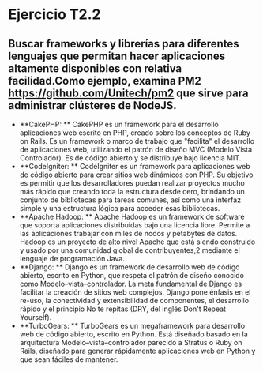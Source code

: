 # Ejercicio T2.2  
  
## Buscar frameworks y librerías para diferentes lenguajes que permitan hacer aplicaciones altamente disponibles con relativa facilidad.Como ejemplo, examina PM2 https://github.com/Unitech/pm2 que sirve para administrar clústeres de NodeJS.  

* **CakePHP: ** CakePHP es un framework para el desarrollo aplicaciones web escrito en PHP, creado sobre los conceptos de Ruby on Rails. Es un framework o marco de trabajo que "facilita" el desarrollo de aplicaciones web, utilizando el patrón de diseño MVC (Modelo Vista Controlador). Es de código abierto y se distribuye bajo licencia MIT.  
* **CodeIgniter: ** CodeIgniter es un framework para aplicaciones web de código abierto para crear sitios web dinámicos con PHP. Su objetivo es permitir que los desarrolladores puedan realizar proyectos mucho más rápido que creando toda la estructura desde cero, brindando un conjunto de bibliotecas para tareas comunes, así como una interfaz simple y una estructura lógica para acceder esas bibliotecas.  
* **Apache Hadoop: ** Apache Hadoop es un framework de software que soporta aplicaciones distribuidas bajo una licencia libre.​ Permite a las aplicaciones trabajar con miles de nodos y petabytes de datos. Hadoop es un proyecto de alto nivel Apache que está siendo construido y usado por una comunidad global de contribuyentes,2​ mediante el lenguaje de programación Java.  
* **Django: ** Django es un framework de desarrollo web de código abierto, escrito en Python, que respeta el patrón de diseño conocido como Modelo–vista–controlador. La meta fundamental de Django es facilitar la creación de sitios web complejos. Django pone énfasis en el re-uso, la conectividad y extensibilidad de componentes, el desarrollo rápido y el principio No te repitas (DRY, del inglés Don't Repeat Yourself).  
* **TurboGears: ** TurboGears es un megaframework para desarrollo web de código abierto, escrito en Python. Está diseñado basado en la arquitectura Modelo–vista–controlador parecido a Stratus o Ruby on Rails, diseñado para generar rápidamente aplicaciones web en Python y que sean fáciles de mantener.  